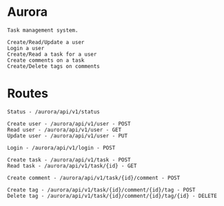 # Aurora

    Task management system.

    Create/Read/Update a user
    Login a user
    Create/Read a task for a user
    Create comments on a task
    Create/Delete tags on comments

# Routes

    Status - /aurora/api/v1/status

    Create user - /aurora/api/v1/user - POST
    Read user - /aurora/api/v1/user - GET
    Update user - /aurora/api/v1/user - PUT
    
    Login - /aurora/api/v1/login - POST

    Create task - /aurora/api/v1/task - POST
    Read task - /aurora/api/v1/task/{id} - GET

    Create comment - /aurora/api/v1/task/{id}/comment - POST

    Create tag - /aurora/api/v1/task/{id}/comment/{id}/tag - POST
    Delete tag - /aurora/api/v1/task/{id}/comment/{id}/tag/{id} - DELETE

